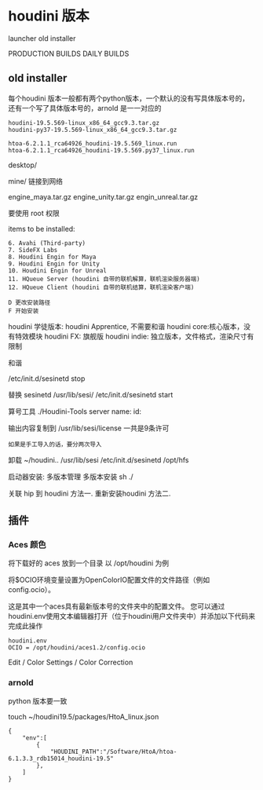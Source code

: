 # houdini 版本

launcher
old installer


PRODUCTION BUILDS
DAILY BUILDS


## old installer

每个houdini 版本一般都有两个python版本，一个默认的没有写具体版本号的，还有一个写了具体版本号的，arnold 是一一对应的

    houdini-19.5.569-linux_x86_64_gcc9.3.tar.gz
    houdini-py37-19.5.569-linux_x86_64_gcc9.3.tar.gz

    htoa-6.2.1.1_rca64926_houdini-19.5.569_linux.run
    htoa-6.2.1.1_rca64926_houdini-19.5.569.py37_linux.run




desktop/

mine/ 链接到网络



engine_maya.tar.gz
engine_unity.tar.gz
engin_unreal.tar.gz



要使用 root 权限

items to be installed:
    
    6. Avahi (Third-party)
    7. SideFX Labs
    8. Houdini Engin for Maya
    9. Houdini Engin for Unity
    10. Houdini Engin for Unreal
    11. HQueue Server (houdini 自带的联机解算，联机渲染服务器端)
    12. HQueue Client (houdini 自带的联机结算，联机渲染客户端)

    D 更改安装路径
    F 开始安装


houdini 学徒版本: houdini Apprentice, 不需要和谐
houdini core:核心版本，没有特效模块
houdini FX: 旗舰版
houdini indie: 独立版本，文件格式，渲染尺寸有限制


和谐

/etc/init.d/sesinetd stop

替换 sesinetd /usr/lib/sesi/
/etc/init.d/sesinetd start

算号工具
./Houdini-Tools
    server name:
    id:

输出内容复制到 /usr/lib/sesi/license
    一共是9条许可

    如果是手工导入的话，要分两次导入


卸载
    ~/houdini..
    /usr/lib/sesi
    /etc/init.d/sesinetd
    /opt/hfs


启动器安装:
    多版本管理
    多版本安装
    sh ./


关联 hip 到 houdini
    方法一. 重新安装houdini
    方法二. 

## 插件

### Aces 颜色

将下载好的 aces 放到一个目录 以 /opt/houdini 为例

将$OCIO环境变量设置为OpenColorIO配置文件的文件路径（例如config.ocio）。

这是其中一个aces具有最新版本号的文件夹中的配置文件。
您可以通过houdini.env使用文本编辑器打开（位于houdini用户文件夹中）并添加以下代码来完成此操作

    houdini.env
    OCIO = /opt/houdini/aces1.2/config.ocio


Edit / Color Settings / Color Correction


### arnold

python 版本要一致

touch ~/houdini19.5/packages/HtoA_linux.json

```
{
    "env":[
        {
            "HOUDINI_PATH":"/Software/HtoA/htoa-6.1.3.3_rdb15014_houdini-19.5"
        },
    ]
}

```
